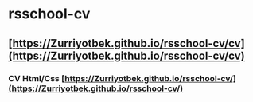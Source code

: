 # rsschool-cv

## [https://Zurriyotbek.github.io/rsschool-cv/cv](https://Zurriyotbek.github.io/rsschool-cv/cv)

### CV Html/Css [https://Zurriyotbek.github.io/rsschool-cv/](https://Zurriyotbek.github.io/rsschool-cv/)